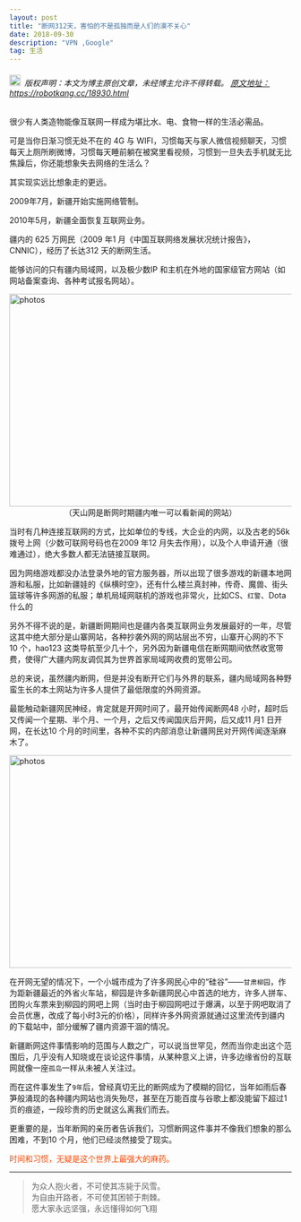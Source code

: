 ```yaml
---
layout: post
title: "断网312天，害怕的不是孤独而是人们的漠不关心"
date: 2018-09-30 
description: "VPN ,Google"
tag: 生活
---   
```



<h6><img src="https://robotkang-1257995526.cos.ap-chengdu.myqcloud.com/icon/copyright.png" alt="copyright" style="display:inline;margin-bottom: -5px;" width="20" height="20"> 版权声明：本文为博主原创文章，未经博主允许不得转载。
<a target="_blank" href="https://robotkang.cc/18930.html">原文地址：https://robotkang.cc/18930.html </a>
</h6>
很少有人类造物能像互联网一样成为堪比水、电、食物一样的生活必需品。            

可是当你日渐习惯无处不在的 4G 与 WIFI，习惯每天与家人微信视频聊天，习惯每天上厕所刷微博，习惯每天睡前躺在被窝里看视频，习惯到一旦失去手机就无比焦躁后，你还能想象失去网络的生活么？          

其实现实远比想象走的更远。           

2009年7月，新疆开始实施网络管制。        

2010年5月，新疆全面恢复互联网业务。         

疆内的 625 万网民（2009 年1 月《中国互联网络发展状况统计报告》，CNNIC），经历了长达312 天的断网生活。           

能够访问的只有疆内局域网，以及极少数IP 和主机在外地的国家级官方网站（如网站备案查询、各种考试报名网站）。          


<img src="https://upload-images.jianshu.io/upload_images/3528919-9a83404772073c28?imageMogr2/auto-orient/strip%7CimageView2/2/w/720" width="630" height="380" alt="photos"/>
<center>（天山网是断网时期疆内唯一可以看新闻的网站）</center>          

当时有几种连接互联网的方式，比如单位的专线，大企业的内网，以及古老的56k 拨号上网（少数可联网号码也在2009 年12 月失去作用），以及个人申请开通（很难通过），绝大多数人都无法链接互联网。            

因为网络游戏都没办法登录外地的官方服务器，所以出现了很多游戏的新疆本地网游和私服，比如新疆娃的《纵横时空》，还有什么楼兰真封神，传奇、魔兽、街头篮球等许多网游的私服；单机局域网联机的游戏也非常火，比如CS、`红警`、Dota 什么的         

另外不得不说的是，新疆断网期间也是疆内各类互联网业务发展最好的一年，尽管这其中绝大部分是山寨网站，各种抄袭外网的网站层出不穷，山寨开心网的不下10 个，hao123 这类导航至少几十个，另外因为新疆电信在断网期间依然收宽带费，使得广大疆内网友调侃其为世界首家局域网收费的宽带公司。          

总的来说，虽然疆内断网，但是并没有断开它们与外界的联系，疆内局域网各种野蛮生长的本土网站为许多人提供了最低限度的外网资源。             

最能触动新疆网民神经，肯定就是开网时间了，最开始传闻断网48 小时，超时后又传闻一个星期、半个月、一个月，之后又传闻国庆后开网，后又成11 月1 日开网，在长达10 个月的时间里，各种‌‌不实的内部消息让新疆网民对开网传闻逐渐麻木了。            

<img src="https://upload-images.jianshu.io/upload_images/3528919-37528a73cff8b66c?imageMogr2/auto-orient/strip%7CimageView2/2/w/1000" width="630" height="380" alt="photos"/>

在开网无望的情况下，一个小城市成为了许多网民心中的‌‌“硅谷‌‌”——`甘肃柳园`，作为距新疆最近的外省火车站，柳园是许多新疆网民心中首选的地方，许多人拼车、团购火车票来到柳园的网吧上网（当时由于柳园网吧过于爆满，以至于网吧取消了会员优惠，改成了每小时3元的价格），同样许多外网资源就通过这里流传到疆内的下载站中，部分缓解了疆内资源干涸的情况。         



新疆断网这件事情影响的范围与人数之广，可以说当世罕见，然而当你走出这个范围后，几乎没有人知晓或在谈论这件事情，从某种意义上讲，许多边缘省份的互联网就像一座`孤岛`一样从未被人关注过。           

而在这件事发生了`9年`后，曾经真切无比的断网成为了模糊的回忆，当年如雨后春笋般涌现的各种疆内网站也消失殆尽，甚至在万能百度与谷歌上都没能留下超过1 页的痕迹，一段珍贵的历史就这么离我们而去。          

更重要的是，当年断网的亲历者告诉我们，习惯断网这件事并不像我们想象的那么困难，不到10 个月，他们已经淡然接受了现实。             

<p style="color:#FF4500">时间和习惯，无疑是这个世界上最强大的麻药。</p>         




           
----------
>  为众人抱火者，不可使其冻毙于风雪。           
为自由开路者，不可使其困顿于荆棘。           
愿大家永远坚强，永远懂得如何飞翔



